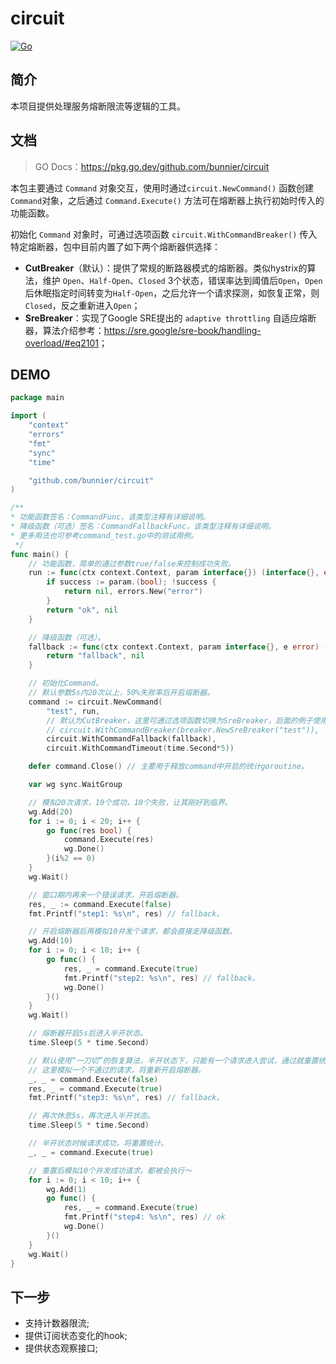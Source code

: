 # circuit

[![Go](https://github.com/bunnier/circuit/actions/workflows/go.yml/badge.svg)](https://github.com/bunnier/circuit/actions/workflows/go.yml)

## 简介

本项目提供处理服务熔断限流等逻辑的工具。

## 文档

> GO Docs：<https://pkg.go.dev/github.com/bunnier/circuit>

本包主要通过 `Command` 对象交互，使用时通过`circuit.NewCommand()` 函数创建 `Command`对象，之后通过 `Command.Execute()` 方法可在熔断器上执行初始时传入的功能函数。

初始化 `Command` 对象时，可通过选项函数 `circuit.WithCommandBreaker()` 传入特定熔断器，包中目前内置了如下两个熔断器供选择：

- **CutBreaker**（默认）：提供了常规的断路器模式的熔断器。类似hystrix的算法，维护 `Open`、`Half-Open`、`Closed` 3个状态，错误率达到阈值后`Open`，`Open`后休眠指定时间转变为`Half-Open`，之后允许一个请求探测，如恢复正常，则`Closed`，反之重新进入`Open`；
- **SreBreaker**：实现了Google SRE提出的 `adaptive throttling` 自适应熔断器，算法介绍参考：<https://sre.google/sre-book/handling-overload/#eq2101>；

## DEMO

```go
package main

import (
	"context"
	"errors"
	"fmt"
	"sync"
	"time"

	"github.com/bunnier/circuit"
)

/**
* 功能函数签名：CommandFunc，该类型注释有详细说明。
* 降级函数（可选）签名：CommandFallbackFunc，该类型注释有详细说明。
* 更多用法也可参考command_test.go中的测试用例。
 */
func main() {
	// 功能函数，简单的通过参数true/false来控制成功失败。
	run := func(ctx context.Context, param interface{}) (interface{}, error) {
		if success := param.(bool); !success {
			return nil, errors.New("error")
		}
		return "ok", nil
	}

	// 降级函数（可选）。
	fallback := func(ctx context.Context, param interface{}, e error) (interface{}, error) {
		return "fallback", nil
	}

	// 初始化Command。
	// 默认参数5s内20次以上，50%失败率后开启熔断器。
	command := circuit.NewCommand(
		"test", run,
		// 默认为CutBreaker，这里可通过选项函数切换为SreBreaker，后面的例子使用CutBreaker，所以下面这行注释掉。
		// circuit.WithCommandBreaker(breaker.NewSreBreaker("test")),
		circuit.WithCommandFallback(fallback),
		circuit.WithCommandTimeout(time.Second*5))

	defer command.Close() // 主要用于释放command中开启的统计goroutine。

	var wg sync.WaitGroup

	// 模拟20次请求，10个成功，10个失败，让其刚好到临界。
	wg.Add(20)
	for i := 0; i < 20; i++ {
		go func(res bool) {
			command.Execute(res)
			wg.Done()
		}(i%2 == 0)
	}
	wg.Wait()

	// 窗口期内再来一个错误请求，开启熔断器。
	res, _ := command.Execute(false)
	fmt.Printf("step1: %s\n", res) // fallback。

	// 开启熔断器后再模拟10并发个请求，都会直接走降级函数。
	wg.Add(10)
	for i := 0; i < 10; i++ {
		go func() {
			res, _ = command.Execute(true)
			fmt.Printf("step2: %s\n", res) // fallback。
			wg.Done()
		}()
	}
	wg.Wait()

	// 熔断器开启5s后进入半开状态。
	time.Sleep(5 * time.Second)

	// 默认使用“一刀切”的恢复算法，半开状态下，只能有一个请求进入尝试，通过就重置统计，不通过重新完全开启熔断器。
	// 这里模拟一个不通过的请求，将重新开启熔断器。
	_, _ = command.Execute(false)
	res, _ = command.Execute(true)
	fmt.Printf("step3: %s\n", res) // fallback。

	// 再次休息5s，再次进入半开状态。
	time.Sleep(5 * time.Second)

	// 半开状态时候请求成功，将重置统计。
	_, _ = command.Execute(true)

	// 重置后模拟10个并发成功请求，都被会执行～
	for i := 0; i < 10; i++ {
		wg.Add(1)
		go func() {
			res, _ = command.Execute(true)
			fmt.Printf("step4: %s\n", res) // ok
			wg.Done()
		}()
	}
	wg.Wait()
}
```

## 下一步

- 支持计数器限流;
- 提供订阅状态变化的hook;
- 提供状态观察接口;
